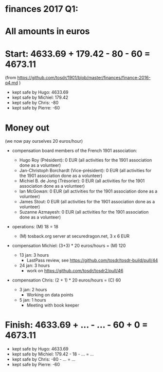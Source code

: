 # finances 2017 Q1:

# All amounts in euros

# Start: 4633.69 + 179.42 - 80 - 60 = 4673.11
(from https://github.com/tosdr/1901/blob/master/finances/finance-2016-q4.md )

* kept safe by Hugo: 4633.69
* kept safe by Michiel: 179.42
* kept safe by Chris: -80
* kept safe by Pierre: -60

# Money out

(we now pay ourselves 20 euros/hour)

* compensation board members of the French 1901 association:
   * Hugo Roy (Président):			0 EUR (all activities for the 1901 association done as a volunteer)
   * Jan-Christoph Borchardt (Vice-président):	0 EUR (all activities for the 1901 association done as a volunteer)
   * Michiel B. de Jong (Trésorier):		0 EUR (all activities for the 1901 association done as a volunteer)
   * Ian McGowan:				0 EUR (all activities for the 1901 association done as a volunteer)
   * James Stout:				0 EUR (all activities for the 1901 association done as a volunteer)
   * Suzanne Azmayesh:				0 EUR (all activities for the 1901 association done as a volunteer)

* operations: (M) 18 = 18
    * (M) tosback.org server at securedragon.net, 3 x 6 EUR

* compensation Michiel: (3+3) * 20 euros/hours = (M) 120
  * 13 jan: 3 hours
    * LastPass review, see https://github.com/tosdr/tosdr-build/pull/44
  * 24 jan: 3 hours
    * work on https://github.com/tosdr/tosdr2/pull/46

* compensation Chris: (2 + 1) * 20 euros/hours = (C) 60
  * 3 jan: 2 hours
    * Working on data points
  * 5 jan: 1 hours
    * Meeting with book keeper


# Finish: 4633.69 + ... - ... - 60 + 0 = 4673.11

* kept safe by Hugo: 4633.69
* kept safe by Michiel: 179.42 - 18 - ... = ...
* kept safe by Chris: -80 - ... = ...
* kept safe by Pierre: -60
